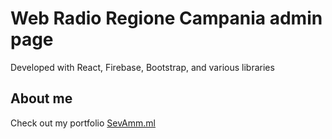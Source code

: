 # Web Radio Regione Campania admin page

Developed with React, Firebase, Bootstrap, and various libraries

## About me

Check out my portfolio [SevAmm.ml](https://sevamm.ml)
